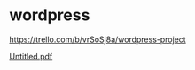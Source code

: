 # wordpress


https://trello.com/b/vrSoSj8a/wordpress-project




[Untitled.pdf](https://github.com/Raneem-Hamid/wordpress/files/9510409/Untitled.pdf)
